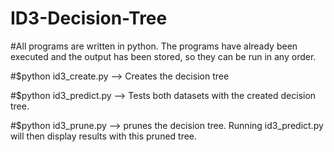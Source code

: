# ID3-Decision-Tree

#All programs are written in python. The programs have already been executed and the output has been stored, so they can be run in any order.

#$python id3_create.py    --> Creates the decision tree

#$python id3_predict.py   --> Tests both datasets with the created decision tree.

#$python id3_prune.py     --> prunes the decision tree. Running id3_predict.py will then display results with this pruned tree.
